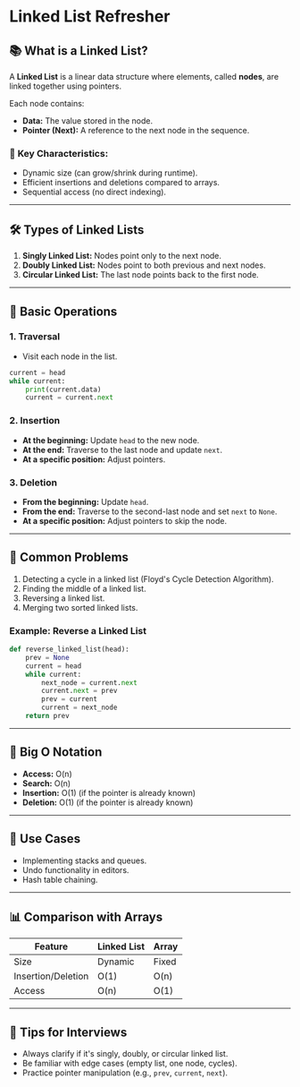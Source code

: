 # Linked List Refresher

## 📚 **What is a Linked List?**
A **Linked List** is a linear data structure where elements, called **nodes**, are linked together using pointers.

Each node contains:
- **Data:** The value stored in the node.
- **Pointer (Next):** A reference to the next node in the sequence.

### 🧠 **Key Characteristics:**
- Dynamic size (can grow/shrink during runtime).
- Efficient insertions and deletions compared to arrays.
- Sequential access (no direct indexing).

---

## 🛠️ **Types of Linked Lists**
1. **Singly Linked List:** Nodes point only to the next node.
2. **Doubly Linked List:** Nodes point to both previous and next nodes.
3. **Circular Linked List:** The last node points back to the first node.

---

## 🔗 **Basic Operations**

### 1. **Traversal**
- Visit each node in the list.
```python
current = head
while current:
    print(current.data)
    current = current.next
```

### 2. **Insertion**
- **At the beginning:** Update `head` to the new node.
- **At the end:** Traverse to the last node and update `next`.
- **At a specific position:** Adjust pointers.

### 3. **Deletion**
- **From the beginning:** Update `head`.
- **From the end:** Traverse to the second-last node and set `next` to `None`.
- **At a specific position:** Adjust pointers to skip the node.

---

## 🚀 **Common Problems**
1. Detecting a cycle in a linked list (Floyd's Cycle Detection Algorithm).
2. Finding the middle of a linked list.
3. Reversing a linked list.
4. Merging two sorted linked lists.

### Example: **Reverse a Linked List**
```python
def reverse_linked_list(head):
    prev = None
    current = head
    while current:
        next_node = current.next
        current.next = prev
        prev = current
        current = next_node
    return prev
```

---

## 📝 **Big O Notation**
- **Access:** O(n)
- **Search:** O(n)
- **Insertion:** O(1) (if the pointer is already known)
- **Deletion:** O(1) (if the pointer is already known)

---

## 📖 **Use Cases**
- Implementing stacks and queues.
- Undo functionality in editors.
- Hash table chaining.

---

## 📊 **Comparison with Arrays**
| Feature          | Linked List | Array      |
|------------------|-------------|------------|
| Size            | Dynamic     | Fixed      |
| Insertion/Deletion | O(1)       | O(n)       |
| Access          | O(n)        | O(1)       |

---

## 🎯 **Tips for Interviews**
- Always clarify if it's singly, doubly, or circular linked list.
- Be familiar with edge cases (empty list, one node, cycles).
- Practice pointer manipulation (e.g., `prev`, `current`, `next`).

